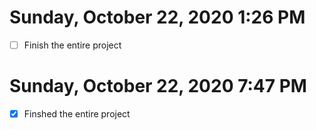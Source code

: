 # Sunday, October 22, 2020 1:26 PM
- [ ] Finish the entire project
# Sunday, October 22, 2020 7:47 PM
- [x] Finshed the entire project
